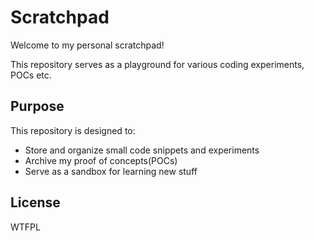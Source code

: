 # Scratchpad

Welcome to my personal scratchpad!

This repository serves as a playground for various coding experiments, POCs etc. 

## Purpose

This repository is designed to:
- Store and organize small code snippets and experiments
- Archive my proof of concepts(POCs)
- Serve as a sandbox for learning new stuff

## License
<a href="./LICENSE">
<img src="http://www.wtfpl.net/wp-content/uploads/2012/12/wtfpl-badge-1.png" width="80" height="15" alt="WTFPL" /></a>